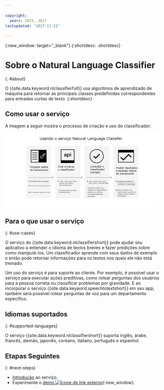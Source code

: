 ```yaml
---

copyright:
  years: 2015, 2017
lastupdated: "2017-11-21"

---
```


{:new_window: target="_blank"}
{:shortdesc: .shortdesc}

# Sobre o Natural Language Classifier
{: #about}

O {{site.data.keyword.nlclassifierfull}} usa algoritmos de aprendizado de máquina para retornar as principais classes predefinidas correspondentes para entradas curtas de texto.
{:shortdesc}

## Como usar o serviço

A imagem a seguir mostra o processo de criação e uso do classificador:

![Processo de classificação](images/classifier_process.png)

## Para o que usar o serviço
{: #use-cases}

O serviço do {{site.data.keyword.nlclassifiershort}} pode ajudar seu aplicativo a entender o idioma de textos breves e fazer predições
sobre como manipulá-los. Um classificador aprende com seus dados de exemplo e então pode retornar informações para os textos nos quais ele não está treinado.

Um uso do serviço é para suporte ao cliente. Por exemplo, é possível usar o serviço para executar ações preditivas, como rotear perguntas dos usuários para a pessoa correta ou classificar problemas por gravidade. E ao incorporar o serviço {{site.data.keyword.speechtotextshort}} em seu app, também será possível rotear perguntas de voz para um departamento específico.

## Idiomas suportados
{: #supported-languages}

O serviço {{site.data.keyword.nlclassifiershort}} suporta inglês, árabe, francês, alemão, japonês, coreano, italiano, português e espanhol.

## Etapas Seguintes
{: #next-steps}

- [Introdução](/docs/natural-language-classifier/overview.html) ao serviço.
- Experimente o [demo ![Ícone de link externo](../../icons/launch-glyph.svg "Ícone de link externo")](https://natural-language-classifier-demo.ng.bluemix.net/){:new_window}.
